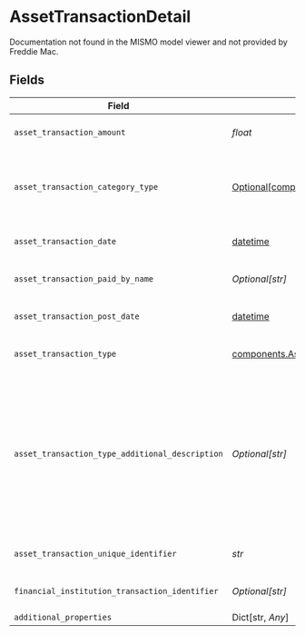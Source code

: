 # AssetTransactionDetail

Documentation not found in the MISMO model viewer and not provided by Freddie Mac.


## Fields

| Field                                                                                                                                                                                          | Type                                                                                                                                                                                           | Required                                                                                                                                                                                       | Description                                                                                                                                                                                    |
| ---------------------------------------------------------------------------------------------------------------------------------------------------------------------------------------------- | ---------------------------------------------------------------------------------------------------------------------------------------------------------------------------------------------- | ---------------------------------------------------------------------------------------------------------------------------------------------------------------------------------------------- | ---------------------------------------------------------------------------------------------------------------------------------------------------------------------------------------------- |
| `asset_transaction_amount`                                                                                                                                                                     | *float*                                                                                                                                                                                        | :heavy_check_mark:                                                                                                                                                                             | Asset Transaction Amount.                                                                                                                                                                      |
| `asset_transaction_category_type`                                                                                                                                                              | [Optional[components.AssetTransactionCategoryType]](../../models/components/assettransactioncategorytype.md)                                                                                   | :heavy_check_mark:                                                                                                                                                                             | Asset Transaction Category Type Enumerated derived by Vendor.                                                                                                                                  |
| `asset_transaction_date`                                                                                                                                                                       | [datetime](https://docs.python.org/3/library/datetime.html#datetime-objects)                                                                                                                   | :heavy_check_mark:                                                                                                                                                                             | Asset Transaction Date.                                                                                                                                                                        |
| `asset_transaction_paid_by_name`                                                                                                                                                               | *Optional[str]*                                                                                                                                                                                | :heavy_check_mark:                                                                                                                                                                             | Populate with who did the transaction.                                                                                                                                                         |
| `asset_transaction_post_date`                                                                                                                                                                  | [datetime](https://docs.python.org/3/library/datetime.html#datetime-objects)                                                                                                                   | :heavy_check_mark:                                                                                                                                                                             | Asset Transaction Post Date.                                                                                                                                                                   |
| `asset_transaction_type`                                                                                                                                                                       | [components.AssetTransactionType](../../models/components/assettransactiontype.md)                                                                                                             | :heavy_check_mark:                                                                                                                                                                             | Asset Transaction Type.                                                                                                                                                                        |
| `asset_transaction_type_additional_description`                                                                                                                                                | *Optional[str]*                                                                                                                                                                                | :heavy_check_mark:                                                                                                                                                                             | FI Provided - examples are atm, cash, check, credit, debit, deposit, directDebit, directDeposit, dividend, fee, interest, other, payment, pointOfSale, repeatPayment, serviceCharge, transfer. |
| `asset_transaction_unique_identifier`                                                                                                                                                          | *str*                                                                                                                                                                                          | :heavy_check_mark:                                                                                                                                                                             | A vendor created unique Identifier.                                                                                                                                                            |
| `financial_institution_transaction_identifier`                                                                                                                                                 | *Optional[str]*                                                                                                                                                                                | :heavy_check_mark:                                                                                                                                                                             | FI provided Transaction Identifier.                                                                                                                                                            |
| `additional_properties`                                                                                                                                                                        | Dict[str, *Any*]                                                                                                                                                                               | :heavy_minus_sign:                                                                                                                                                                             | N/A                                                                                                                                                                                            |